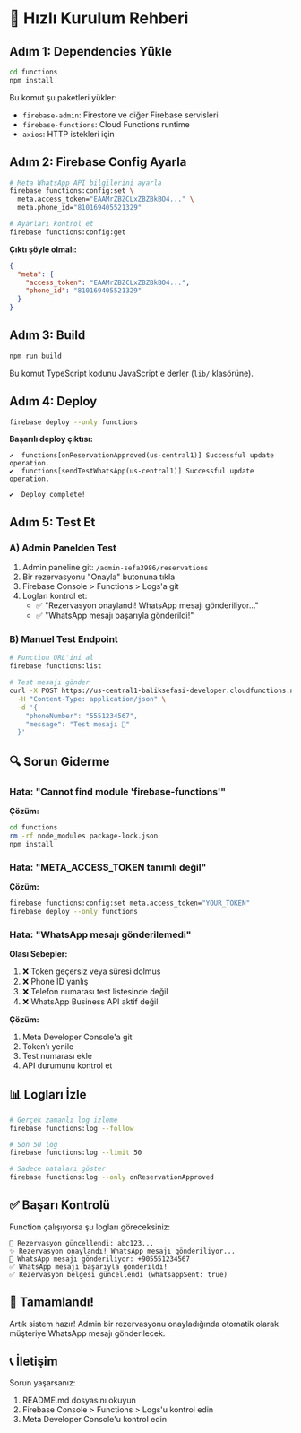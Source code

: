 # 🚀 Hızlı Kurulum Rehberi

## Adım 1: Dependencies Yükle

```bash
cd functions
npm install
```

Bu komut şu paketleri yükler:
- `firebase-admin`: Firestore ve diğer Firebase servisleri
- `firebase-functions`: Cloud Functions runtime
- `axios`: HTTP istekleri için

## Adım 2: Firebase Config Ayarla

```bash
# Meta WhatsApp API bilgilerini ayarla
firebase functions:config:set \
  meta.access_token="EAAMrZBZCLxZBZBkBO4..." \
  meta.phone_id="810169405521329"

# Ayarları kontrol et
firebase functions:config:get
```

**Çıktı şöyle olmalı:**
```json
{
  "meta": {
    "access_token": "EAAMrZBZCLxZBZBkBO4...",
    "phone_id": "810169405521329"
  }
}
```

## Adım 3: Build

```bash
npm run build
```

Bu komut TypeScript kodunu JavaScript'e derler (`lib/` klasörüne).

## Adım 4: Deploy

```bash
firebase deploy --only functions
```

**Başarılı deploy çıktısı:**
```
✔  functions[onReservationApproved(us-central1)] Successful update operation.
✔  functions[sendTestWhatsApp(us-central1)] Successful update operation.

✔  Deploy complete!
```

## Adım 5: Test Et

### A) Admin Panelden Test

1. Admin paneline git: `/admin-sefa3986/reservations`
2. Bir rezervasyonu "Onayla" butonuna tıkla
3. Firebase Console > Functions > Logs'a git
4. Logları kontrol et:
   - ✅ "Rezervasyon onaylandı! WhatsApp mesajı gönderiliyor..."
   - ✅ "WhatsApp mesajı başarıyla gönderildi!"

### B) Manuel Test Endpoint

```bash
# Function URL'ini al
firebase functions:list

# Test mesajı gönder
curl -X POST https://us-central1-baliksefasi-developer.cloudfunctions.net/sendTestWhatsApp \
  -H "Content-Type: application/json" \
  -d '{
    "phoneNumber": "5551234567",
    "message": "Test mesajı 🎉"
  }'
```

## 🔍 Sorun Giderme

### Hata: "Cannot find module 'firebase-functions'"

**Çözüm:**
```bash
cd functions
rm -rf node_modules package-lock.json
npm install
```

### Hata: "META_ACCESS_TOKEN tanımlı değil"

**Çözüm:**
```bash
firebase functions:config:set meta.access_token="YOUR_TOKEN"
firebase deploy --only functions
```

### Hata: "WhatsApp mesajı gönderilemedi"

**Olası Sebepler:**
1. ❌ Token geçersiz veya süresi dolmuş
2. ❌ Phone ID yanlış
3. ❌ Telefon numarası test listesinde değil
4. ❌ WhatsApp Business API aktif değil

**Çözüm:**
1. Meta Developer Console'a git
2. Token'ı yenile
3. Test numarası ekle
4. API durumunu kontrol et

## 📊 Logları İzle

```bash
# Gerçek zamanlı log izleme
firebase functions:log --follow

# Son 50 log
firebase functions:log --limit 50

# Sadece hataları göster
firebase functions:log --only onReservationApproved
```

## ✅ Başarı Kontrolü

Function çalışıyorsa şu logları göreceksiniz:

```
🔔 Rezervasyon güncellendi: abc123...
✨ Rezervasyon onaylandı! WhatsApp mesajı gönderiliyor...
📱 WhatsApp mesajı gönderiliyor: +905551234567
✅ WhatsApp mesajı başarıyla gönderildi!
✅ Rezervasyon belgesi güncellendi (whatsappSent: true)
```

## 🎉 Tamamlandı!

Artık sistem hazır! Admin bir rezervasyonu onayladığında otomatik olarak müşteriye WhatsApp mesajı gönderilecek.

## 📞 İletişim

Sorun yaşarsanız:
1. README.md dosyasını okuyun
2. Firebase Console > Functions > Logs'u kontrol edin
3. Meta Developer Console'u kontrol edin
